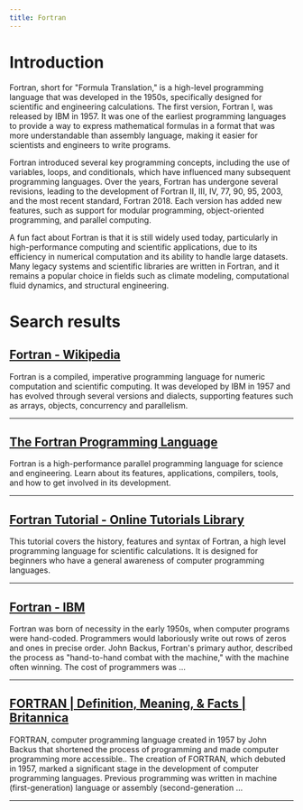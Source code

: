 ```yaml
---
title: Fortran
---
```


# Introduction
Fortran, short for "Formula Translation," is a high-level programming language that was developed in the 1950s, specifically designed for scientific and engineering calculations. The first version, Fortran I, was released by IBM in 1957. It was one of the earliest programming languages to provide a way to express mathematical formulas in a format that was more understandable than assembly language, making it easier for scientists and engineers to write programs.

Fortran introduced several key programming concepts, including the use of variables, loops, and conditionals, which have influenced many subsequent programming languages. Over the years, Fortran has undergone several revisions, leading to the development of Fortran II, III, IV, 77, 90, 95, 2003, and the most recent standard, Fortran 2018. Each version has added new features, such as support for modular programming, object-oriented programming, and parallel computing.

A fun fact about Fortran is that it is still widely used today, particularly in high-performance computing and scientific applications, due to its efficiency in numerical computation and its ability to handle large datasets. Many legacy systems and scientific libraries are written in Fortran, and it remains a popular choice in fields such as climate modeling, computational fluid dynamics, and structural engineering.

# Search results


## [Fortran - Wikipedia](https://en.wikipedia.org/wiki/Fortran)

Fortran is a compiled, imperative programming language for numeric computation and scientific computing. It was developed by IBM in 1957 and has evolved through several versions and dialects, supporting features such as arrays, objects, concurrency and parallelism.

---

## [The Fortran Programming Language](https://fortran-lang.org/)

Fortran is a high-performance parallel programming language for science and engineering. Learn about its features, applications, compilers, tools, and how to get involved in its development.

---

## [Fortran Tutorial - Online Tutorials Library](https://www.tutorialspoint.com/fortran/index.htm)

This tutorial covers the history, features and syntax of Fortran, a high level programming language for scientific calculations. It is designed for beginners who have a general awareness of computer programming languages.

---

## [Fortran - IBM](https://www.ibm.com/history/fortran)

Fortran was born of necessity in the early 1950s, when computer programs were hand-coded. Programmers would laboriously write out rows of zeros and ones in precise order. John Backus, Fortran's primary author, described the process as "hand-to-hand combat with the machine," with the machine often winning. The cost of programmers was ...

---

## [FORTRAN | Definition, Meaning, & Facts | Britannica](https://www.britannica.com/technology/FORTRAN)

FORTRAN, computer programming language created in 1957 by John Backus that shortened the process of programming and made computer programming more accessible.. The creation of FORTRAN, which debuted in 1957, marked a significant stage in the development of computer programming languages. Previous programming was written in machine (first-generation) language or assembly (second-generation ...

---

